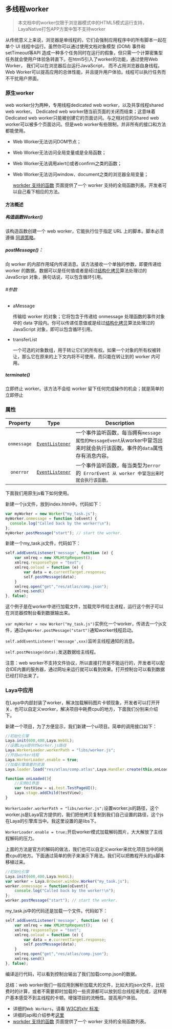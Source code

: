 ## 多线程worker

> 本文档中的worker仅限于浏览器模式中的HTML5模式运行支持，LayaNative打包APP方案中暂不支持worker

 从传统意义上来说，浏览器是单线程的，它们会强制应用程序中的所有脚本一起在单个 UI 线程中运行。虽然你可以通过使用文档对象模型 (DOM) 事件和 setTimeout等API 造成一种多个任务同时在运行的假象，但只需一个计算密集型任务就会使用户体验急转直下。在html5引入了worker的功能，通过使用Web Worker， 我们可以在浏览器后台运行JavaScript， 而不占用浏览器自身线程。Web Worker可以提高应用的总体性能，并且提升用户体验。线程可以执行任务而不干扰用户界面。

### 原生worker

 web worker分为两种，专用线程dedicated web worker，以及共享线程shared web worker。 Dedicated web worker随当前页面的关闭而结束；这意味着Dedicated web worker只能被创建它的页面访问。与之相对应的Shared web worker可以被多个页面访问。但是web worker有些限制，并非所有的接口和方法都能使用。

- Web Worker无法访问DOM节点；

- Web Worker无法访问全局变量或是全局函数；

- Web Worker无法调用alert()或者confirm之类的函数；

- Web Worker无法访问window、document之类的浏览器全局变量；

  [workder 支持的函数](https://developer.mozilla.org/En/DOM/Worker/Functions_available_to_workers) 页面提供了一个 worker 支持的全局函数列表。开发者可以自己看下相应的方法。

#### 方法概述

##### 构造函数Worker()

 该构造函数创建一个 web worker，它能执行位于指定 URL 上的脚本。脚本必须遵循 [同源策略](https://developer.mozilla.org/en/Same_origin_policy_for_JavaScript)。

##### postMessage()：

 向 worker 的内部作用域内传递消息。该方法接收一个单独的参数，即要传递给 worker 的数据。数据可以是任何值或者是经过[结构化拷贝](http://www.whatwg.org/specs/web-apps/current-work/multipage/common-dom-interfaces.html#transferable)算法处理过的 JavaScript 对象，换句话说，可以包含循环引用。

###### #参数

- aMessage

  传输给 worker 的对象；它将包含于传递给 onmessage 处理函数的事件对象中的 data 字段内。你可以传递任意值或是经过[结构化拷贝](http://www.whatwg.org/specs/web-apps/current-work/multipage/common-dom-interfaces.html#transferable)算法处理过的 JavaScript 对象，即可以包含循环引用。

- transferList

  一个可选的对象数组，用于转让它们的所有权。如果一个对象的所有权被转让，那么它在原来的上下文内将不可使用，而只能在转让到的 worker 内可用。

##### terminate()

立即终止 worker。该方法不会给 worker 留下任何完成操作的机会；就是简单的立即停止



### 属性

| Property    | Type                                     | Description                              |
| ----------- | ---------------------------------------- | ---------------------------------------- |
| `onmessage` | [`EventListener`](https://developer.mozilla.org/zh-CN/docs/Web/API/EventListener) | 一个事件监听函数，每当拥有`message属性的MessageEvent`从worker中冒泡出来时就会执行该函数。事件的`data`属性存有消息内容。 |
| ` onerror`  | [`EventListener`](https://developer.mozilla.org/zh-CN/docs/Web/API/EventListener) | 一个事件监听函数，每当类型为`error`的` ErrorEvent 从 worker 中冒泡出来时就会执行该函数。` |

下面我们用原生js看下如何使用。

新建一个js文件，放到index.html中。代码如下：

```typescript
var myWorker = new Worker("my_task.js");
myWorker.onmessage = function (oEvent) {
  console.log("Called back by the worker!\n");
};
myWorker.postMessage("start"); // start the worker.
```

新建一个my_task.js文件，代码如下：

```typescript
self.addEventListener('message', function (e) {
    var xmlreq = new XMLHttpRequest();
    xmlreq.responseType = "text";
    xmlreq.onload = function (e) {
        var data = e.currentTarget.response;
        self.postMessage(data);
    }
    xmlreq.open("get","res/atlas/comp.json");
    xmlreq.send()
}, false);
```

这个例子是在worker中进行加载文件，加载完毕传给主进程，运行这个例子可以在浏览器控制台看到数据输出来。

`var myWorker = new Worker("my_task.js")`实例化一个worker，传进去一个js文件，通过`myWorker.postMessage("start")`通知worker线程启动。

`self.addEventListener('message',xxx)`监听主线程通知的消息。

`self.postMessage(data);`发送数据给主线程。

注意：web worker不支持文件协议，所以直接打开是不能运行的，开发者可以配合IDE内置的服务器，通过网址来运行就可以看到效果。打开控制台可以看到数据已经打印出来了。



### Laya中应用

在Laya中内部封装了worker，解决加载解码图片卡顿现象，开发者可以打开开关，也可以自定义worker，解决项目中耗费cpu的地方，下面我们分别来介绍下。

新建一个项目，为了方便显示，我们新建一个ui项目。简单的调用接口如下：

```typescript
//初始化引擎
Laya.init(600,400,Laya.WebGL);
//设置Laya提供的worker.js路径
Laya.WorkerLoader.workerPath = "libs/worker.js";
//开启worker线程
Laya.WorkerLoader.enable = true;
//加载引擎需要的资源
Laya.loader.load("res/atlas/comp.atlas",Laya.Handler.create(this,onLoaded));

function onLoaded(){
    //实例UI界面
    var testView = ui.test.TestPageUI();
    Laya.stage.addChild(testView);
}
```

 `WorkerLoader.workerPath = "libs/worker.js";`设置worker.js的路径，这个worker.js是Laya官方提供的，我们把他拷贝复制到我们自己设置的路径，这个js在Laya的引擎库当中。我这里设置的是libs下。

`WorkerLoader.enable = true;`开启worker模式加载解码图片，大大解放了主线程解码的压力。

 上面的方法是官方的解码的做法，我们也可以自定义worker来优化项目当中的耗费cpu的地方。下面通过简单的例子来演示下用法。我们可以把教程开头的js脚本移植过来。

```typescript
//初始化引擎
Laya.init(600,400,Laya.WebGL);
var worker = Laya.Browser.window.Worker("my_task.js");
worker.onmessage = function(oEvent){
    console.log("Called back by the worker!\n");
};
worker.postMessage("start"); // start the worker.
```

my_task.js中的代码还是加载一个文件。代码如下：

```javascript
self.addEventListener('message', function (e) {
    var xmlreq = new XMLHttpRequest();
    xmlreq.responseType = "text";
    xmlreq.onload = function (e) {
        var data = e.currentTarget.response;
        self.postMessage(data);
    }
    xmlreq.open("get","res/atlas/comp.json");
    xmlreq.send()
}, false);
```

编译运行代码，可以看到控制台输出了我们加载comp.json的数据。

总结：web worker我们一般应用到解析加载大的文件，比如大的json文件，比较费时的计算，或者不需要即时加载的一些资源都可以放到后台线程来完成，这样用户基本感受不到主线程的卡顿。增强项目的流畅性。提高用户体验。

- 详细的`Web Workers`，请看 [W3C的xhr 标准](https://www.w3.org/TR/workers/);
- 详细的api和介绍参考[这里](https://developer.mozilla.org/en-US/docs/Web/API/Worker/)
- [workder 支持的函数](https://developer.mozilla.org/En/DOM/Worker/Functions_available_to_workers) 页面提供了一个 worker 支持的全局函数列表。